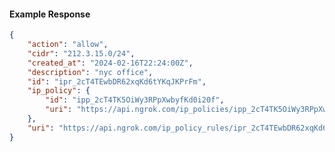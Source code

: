 <!-- Code generated for API Clients. DO NOT EDIT. -->

#### Example Response

```json
{
	"action": "allow",
	"cidr": "212.3.15.0/24",
	"created_at": "2024-02-16T22:24:00Z",
	"description": "nyc office",
	"id": "ipr_2cT4TEwbDR62xqKd6tYKqJKPrFm",
	"ip_policy": {
		"id": "ipp_2cT4TK5OiWy3RPpXwbyfKd0i20f",
		"uri": "https://api.ngrok.com/ip_policies/ipp_2cT4TK5OiWy3RPpXwbyfKd0i20f"
	},
	"uri": "https://api.ngrok.com/ip_policy_rules/ipr_2cT4TEwbDR62xqKd6tYKqJKPrFm"
}
```
